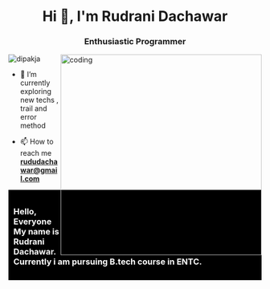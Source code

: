 
<h1 align="center">Hi 👋, I'm Rudrani Dachawar</h1>
<h3 align="center">Enthusiastic Programmer</h3>

<img align="right" alt="coding" width="400" src="https://media2.giphy.com/media/JTVWACMOESFcA1oewp/giphy.gif?cid=6c09b9526r4p1a0bsol95rflruieugcclfqdl9h5b52kd9s0&ep=v1_stickers_related&rid=giphy.gif&ct=s" />


<p align="left"> <img src="https://komarev.com/ghpvc/?username=dipakja&label=Profile%20views&color=0e75b6&style=flat" alt="dipakja" /> </p>

- 🌱 I’m currently  exploring new techs , trail and error method 

- 📫 How to reach me **rududachawar@gmail.com**

<div style="background-color: black; color: white; padding: 10px;">


<h3>Hello, Everyone <br>
My name is Rudrani Dachawar.
Currently i am pursuing B.tech course in ENTC.
  
</h3>


</div>


 
